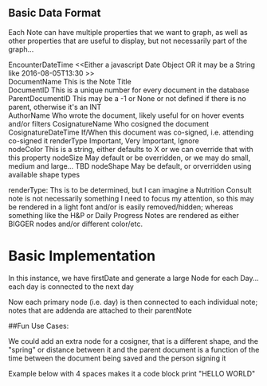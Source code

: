 ## Basic Data Format

Each Note can have multiple properties that we want to graph, as well as other properties that are useful to display, 
but not necessarily part of the graph... 

EncounterDateTime    <<Either a javascript Date Object OR it may be a String like 2016-08-05T13:30 >>  
DocumentName   <STRING>  This is the Note Title  
DocumentID     <INT>   This is a unique number for every document in the database  
ParentDocumentID  <INT>   This may be a -1 or None or not defined if there is no parent, otherwise it's an INT  
AuthorName   <String>  Who wrote the document, likely useful for on hover events and/or filters
CosignatureName  <String>   Who cosigned the document
CosignatureDateTime <DateObj>  If/When this document was co-signed, i.e. attending co-signed it
renderType   <enumeration>   Important, Very Important, Ignore  
nodeColor  <color>    This is a string, either defaults to X or we can override that with this property
nodeSize  <pixels>    May default or be overridden, or we may do small, medium and large... TBD
nodeShape  <enumeration>   May be default, or orverridden using available shape types  
  
renderType:  Ths is to be determined, but I can imagine a Nutrition Consult note is not necessarily something I need to 
focus my attention, so this may be rendered in a light font and/or is easily removed/hidden;  whereas something like the H&P
or Daily Progress Notes are rendered as either BIGGER nodes and/or different color/etc.



  
# Basic Implementation  

In this instance, we have firstDate and generate a large Node for each Day... each day is connected to the next day

Now each primary node (i.e. day) is then connected to each individual note;  notes that are addenda are attached to their parentNote



##Fun Use Cases:

We could add an extra node for a cosigner, that is a different shape, and the "spring" or distance between it and the
parent document is a function of the time between the document being saved and the person signing it





Example below with 4 spaces makes it a code block
    print "HELLO WORLD"
